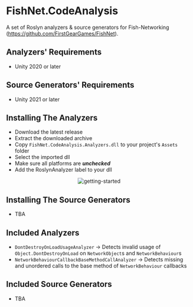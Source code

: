 # FishNet.CodeAnalysis
 
A set of Roslyn analyzers & source generators for Fish-Networking (https://github.com/FirstGearGames/FishNet).

## Analyzers' Requirements

- Unity 2020 or later

## Source Generators' Requirements

- Unity 2021 or later

## Installing The Analyzers

- Download the latest release
- Extract the downloaded archive
- Copy `FishNet.CodeAnalysis.Analyzers.dll` to your project's `Assets` folder
- Select the imported dll
- Make sure all platforms are ***unchecked***
- Add the RoslynAnalyzer label to your dll

<div align="center">
 <img src="https://user-images.githubusercontent.com/37028872/165657976-e4451df8-6d75-46ec-b6c1-9a12fbc71a5a.gif" alt="getting-started"/>
</div>

## Installing The Source Generators

- TBA

## Included Analyzers

- `DontDestroyOnLoadUsageAnalyzer` → Detects invalid usage of `Object.DontDestroyOnLoad` on `NetworkObject`s and `NetworkBehaviour`s
- `NetworkBehaviourCallbackBaseMethodCallAnalyzer` → Detects missing and unordered calls to the base method of `NetworkBehaviour` callbacks

## Included Source Generators

- TBA
